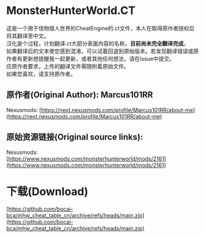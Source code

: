 # MonsterHunterWorld.CT  
这是一个用于怪物猎人世界的CheatEngine的.ct文件，本人在取得原作者授权后将其翻译至中文。  
汉化是个过程，计划翻译.ct大部分表面内容的名称，**目前尚未完全翻译完成**。  
如果翻译后的文本使您感到混淆，可以试着回退到原始版本。若发现翻译错误或原作者有更新想提醒我一起更新，或者其他任何想法，请在Issue中提交。  
应原作者要求，上传的翻译文件需随附着原始文件。  
如果您喜欢，请支持原作者。  
## 原作者(Original Author): Marcus101RR  
Nexusmods: [https://next.nexusmods.com/profile/Marcus101RR/about-me](https://next.nexusmods.com/profile/Marcus101RR/about-me)  
## 原始资源链接(Original source links):  
Nexusmods: [https://www.nexusmods.com/monsterhunterworld/mods/2161](https://www.nexusmods.com/monsterhunterworld/mods/2161)
# 下载(Download)  
[https://github.com/bocai-bca/mhw_cheat_table_cn/archive/refs/heads/main.zip](https://github.com/bocai-bca/mhw_cheat_table_cn/archive/refs/heads/main.zip)
